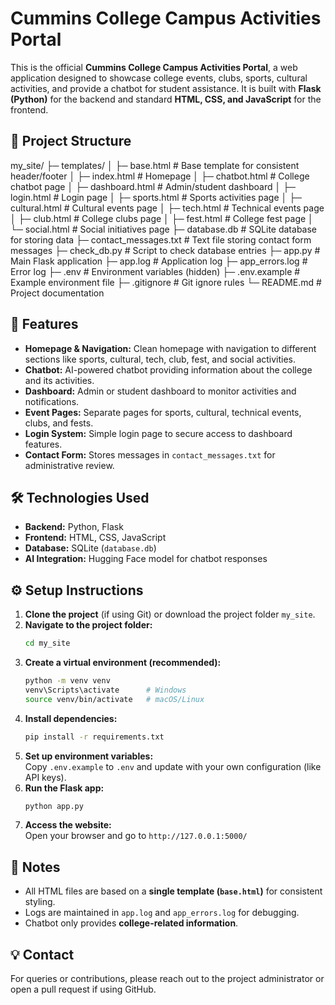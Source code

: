 # Cummins College Campus Activities Portal

This is the official **Cummins College Campus Activities Portal**, a web application designed to showcase college events, clubs, sports, cultural activities, and provide a chatbot for student assistance. It is built with **Flask (Python)** for the backend and standard **HTML, CSS, and JavaScript** for the frontend.



## 📁 Project Structure


my_site/
├─ templates/
│  ├─ base.html            # Base template for consistent header/footer
│  ├─ index.html           # Homepage
│  ├─ chatbot.html         # College chatbot page
│  ├─ dashboard.html       # Admin/student dashboard
│  ├─ login.html           # Login page
│  ├─ sports.html          # Sports activities page
│  ├─ cultural.html        # Cultural events page
│  ├─ tech.html            # Technical events page
│  ├─ club.html            # College clubs page
│  ├─ fest.html            # College fest page
│  └─ social.html          # Social initiatives page
├─ database.db             # SQLite database for storing data
├─ contact_messages.txt    # Text file storing contact form messages
├─ check_db.py             # Script to check database entries
├─ app.py                  # Main Flask application
├─ app.log                 # Application log
├─ app_errors.log          # Error log
├─ .env                    # Environment variables (hidden)
├─ .env.example            # Example environment file
├─ .gitignore              # Git ignore rules
└─ README.md               # Project documentation




## 🚀 Features

- **Homepage & Navigation:** Clean homepage with navigation to different sections like sports, cultural, tech, club, fest, and social activities.  
- **Chatbot:** AI-powered chatbot providing information about the college and its activities.  
- **Dashboard:** Admin or student dashboard to monitor activities and notifications.  
- **Event Pages:** Separate pages for sports, cultural, technical events, clubs, and fests.  
- **Login System:** Simple login page to secure access to dashboard features.  
- **Contact Form:** Stores messages in `contact_messages.txt` for administrative review.



## 🛠️ Technologies Used

- **Backend:** Python, Flask  
- **Frontend:** HTML, CSS, JavaScript  
- **Database:** SQLite (`database.db`)  
- **AI Integration:** Hugging Face model for chatbot responses  



## ⚙️ Setup Instructions

1. **Clone the project** (if using Git) or download the project folder `my_site`.
2. **Navigate to the project folder:**
   ```bash
   cd my_site
   ```
3. **Create a virtual environment (recommended):**
   ```bash
   python -m venv venv
   venv\Scripts\activate      # Windows
   source venv/bin/activate   # macOS/Linux
   ```
4. **Install dependencies:**
   ```bash
   pip install -r requirements.txt
   ```
5. **Set up environment variables:**  
   Copy `.env.example` to `.env` and update with your own configuration (like API keys).
6. **Run the Flask app:**
   ```bash
   python app.py
   ```
7. **Access the website:**  
   Open your browser and go to `http://127.0.0.1:5000/`



## 📂 Notes

- All HTML files are based on a **single template (`base.html`)** for consistent styling.  
- Logs are maintained in `app.log` and `app_errors.log` for debugging.  
- Chatbot only provides **college-related information**.  




## 💡 Contact

For queries or contributions, please reach out to the project administrator or open a pull request if using GitHub.
